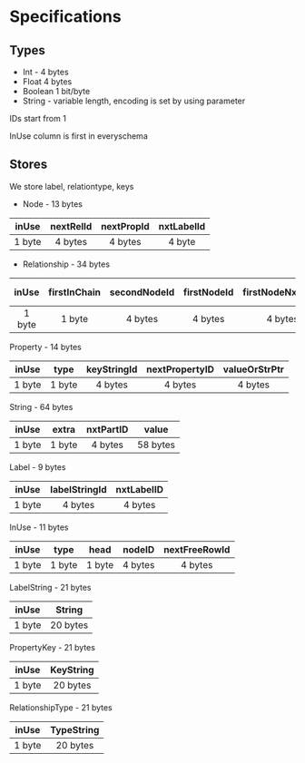 # Specifications

## Types

* Int - 4 bytes
* Float 4 bytes
* Boolean 1 bit/byte
* String - variable length, encoding is set by using parameter

IDs start from 1

InUse column is first in everyschema

## Stores

We store label, relationtype, keys

* Node - 13 bytes

| inUse | nextRelId | nextPropId | nxtLabelId |
|:------:|:---------:|:----------:|:----------:|
| 1 byte | 4 bytes   | 4 bytes    |  4 byte    |

* Relationship - 34 bytes

|  inUse |  firstInChain | secondNodeId | firstNodeId | firstNodeNxtRelId | second NodeNxtRelId | firstNodePrvRelId | secondNodePrvRelId | nxtPropertyId | relTypeId |
|:------:|:-------------:|:------------:|:-----------:|:-----------------:|:-------------------:|:-----------------:|:------------------:|:-------------:|:---------:|
| 1 byte |     1 byte    |    4 bytes   |    4 bytes  |       4 bytes     | 4 bytes             | 4 bytes           | 4 bytes            | 4 bytes       | 4 bytes   |

Property - 14 bytes

|  inUse |  type  | keyStringId | nextPropertyID | valueOrStrPtr |
|:------:|:------:|:-----------:|:--------------:|:-------------:|
| 1 byte | 1 byte | 4 bytes     |    4 bytes     | 4 bytes       |

String - 64 bytes

|  inUse |  extra |   nxtPartID |   value  |
|:------:|:------:|:-----------:|:--------:|
| 1 byte | 1 byte |   4 bytes   | 58 bytes |

Label - 9 bytes

|  inUse |   labelStringId | nxtLabelID |
|:------:|:---------------:|:----------:|
| 1 byte |      4 bytes    | 4 bytes    |

InUse - 11 bytes

|  inUse |  type  |  head  |   nodeID | nextFreeRowId |
|:------:|:------:|:------:|:--------:|:-------------:|
| 1 byte | 1 byte | 1 byte | 4 bytes  | 4 bytes       |

LabelString - 21 bytes

|  inUse |  String |
|:------:|:------------:|
| 1 byte |    20 bytes  |

PropertyKey - 21 bytes

|  inUse |  KeyString |
|:------:|:------------:|
| 1 byte |    20 bytes  |

RelationshipType - 21 bytes

|  inUse |  TypeString  |
|:------:|:------------:|
| 1 byte |  20 bytes  |
